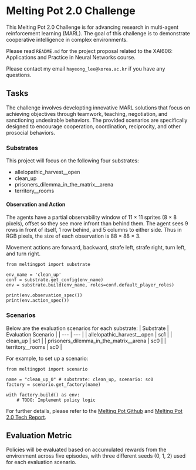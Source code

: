 # Melting Pot 2.0 Challenge

This Melting Pot 2.0 Challenge is for advancing research in multi-agent reinforcement learning (MARL). The goal of this challenge is to demonstrate cooperative intelligence in complex environments.

Please read `README.md` for the project proposal related to the XAI606: Applications and Practice in Neural Networks course.

Please contact my email `hayeong_lee@korea.ac.kr` if you have any questions.

## Tasks
The challenge involves developting innovative MARL solutions that focus on achieving objectives through teamwork, teaching, negotiation, and sanctioning undesirable behaviors. The provided scenarios are specifically designed to encourage cooperation, coordination, reciprocity, and other prosocial behaviors.


### Substrates
This project will focus on the following four substrates:
- allelopathic_harvest__open
- clean_up
- prisoners_dilemma_in_the_matrix__arena
- territory__rooms

#### Observation and Action
The agents have a partial observability window of 11 $\times$ 11 sprites (8 $\times$ 8 pixels), offset so they see more infront than behind them. The agent sees 9 rows in front of itself, 1 row behind, and 5 columns to either side. Thus in RGB pixels, the size of each observation is 88 $\times$ 88 $\times$ 3.

Movement actions are forward, backward, strafe left, strafe right, turn left, and turn right.

```
from meltingpot import substrate

env_name = 'clean_up'
conf = substrate.get_config(env_name)
env = substrate.build(env_name, roles=conf.default_player_roles)

print(env.observation_spec())
print(env.action_spec())
```

### Scenarios
Below are the evaluation scenarios for each substrate:
| Substrate | Evaluation Scenario |
| --- | --- |
| allelopathic_harvest__open | sc1 |
| clean_up | sc1 |
| prisoners_dilemma_in_the_matrix__arena | sc0 |
| territory__rooms | sc0 |

For example, to set up a scenario:
```
from meltingpot import scenario

name = "clean_up_0" # substrate: clean_up, scenario: sc0
factory = scenario.get_factory(name)

with factory.build() as env:
    # TODO: Implement policy logic
```

For further details, please refer to the [Melting Pot Github](https://github.com/google-deepmind/meltingpot/tree/main) and [Melting Pot 2.0 Tech Report](https://arxiv.org/abs/2211.13746).

## Evaluation Metric
Policies will be evaluated based on accumulated rewards from the environment across five episodes, with three different seeds (0, 1, 2) used for each evaluation scenario.